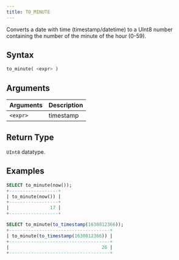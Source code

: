```yaml
---
title: TO_MINUTE
---
```


Converts a date with time (timestamp/datetime) to a UInt8 number containing the number of the minute of the hour (0-59).

## Syntax

```sql
to_minute( <expr> )
```

## Arguments

| Arguments   | Description |
| ----------- | ----------- |
|  `<expr>` | timestamp |

## Return Type

 `UInt8` datatype.

## Examples

```sql
SELECT to_minute(now());
+------------------+
| to_minute(now()) |
+------------------+
|               17 |
+------------------+

SELECT to_minute(to_timestamp(1630812366));
+-------------------------------------+
| to_minute(to_timestamp(1630812366)) |
+-------------------------------------+
|                                  26 |
+-------------------------------------+
```

